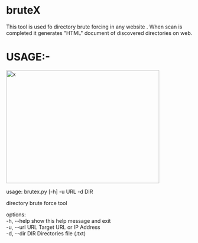 # bruteX
This tool is used fo directory brute forcing in any website .
When scan is completed it generates "HTML" document of discovered directories on web.
# USAGE:-
 <img width="414" height="305" alt="x" src="https://github.com/user-attachments/assets/665dfc16-84ca-44a3-aa6e-65b82cdf20f1" />
   
usage: brutex.py [-h] -u URL -d DIR  

directory brute force tool  

options:  
  -h, --help     show this help message and exit  
  -u, --url URL  Target URL or IP Address  
  -d, --dir DIR  Directories file (.txt)   

